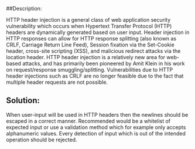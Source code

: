 ##Description:

HTTP header injection is a general class of web application security vulnerability which
occurs when Hypertext Transfer Protocol (HTTP) headers are
dynamically generated based on user input. Header injection in HTTP responses can allow
for HTTP response splitting (also known as CRLF, Carriage Return Line Feed),
Session fixation via the Set-Cookie header, cross-site scripting (XSS),
and malicious redirect attacks via the location header. HTTP header injection is a
relatively new area for web-based attacks, and has primarily been pioneered
by Amit Klein in his work on request/response smuggling/splitting.
Vulnerabilities due to HTTP header injections such as CRLF are no longer
feasible due to the fact that multiple header requests are not possible.

## Solution:

When user-input will be used in HTTP headers then the newlines should be escaped in a
correct manner. Recommended would be a whitelist of expected input or use a validation method
which for example only accepts alphanumeric values. Every detection of input which is out of
the intended operation should be rejected.
